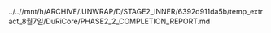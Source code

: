 ../..//mnt/h/ARCHIVE/.UNWRAP/D/STAGE2_INNER/6392d911da5b/temp_extract_8월7일/DuRiCore/PHASE2_2_COMPLETION_REPORT.md
